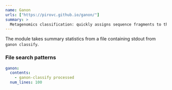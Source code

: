 ```yaml
---
name: Ganon
urls: ["https://pirovc.github.io/ganon/"]
summary: >
  Metagenomics classification: quickly assigns sequence fragments to their closest reference among thousands of references via Interleaved Bloom Filters of k-mer/minimizers
---
```


<!--
~~~~~ DO NOT EDIT ~~~~~
This file is autogenerated from the MultiQC module python docstring.
Do not edit the markdown, it will be overwritten.

File path for the source of this content: multiqc/modules/ganon/ganon.py
~~~~~~~~~~~~~~~~~~~~~~~
-->

The module takes summary statistics from a file containing stdout from `ganon classify`.

### File search patterns

```yaml
ganon:
  contents:
    - ganon-classify processed
  num_lines: 100
```

